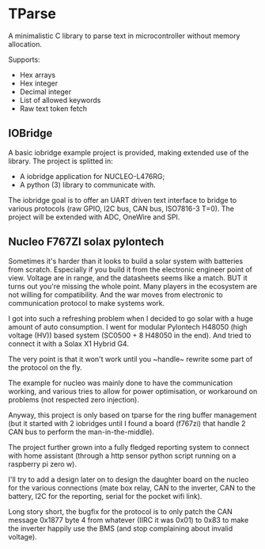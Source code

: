 # TParse

A minimalistic C library to parse text in microcontroller without memory allocation.

Supports:
- Hex arrays
- Hex integer
- Decimal integer
- List of allowed keywords
- Raw text token fetch

## IOBridge
A basic iobridge example project is provided, making extended use of the library.
The project is splitted in:
- A iobridge application for NUCLEO-L476RG;
- A python (3) library to communicate with.

The iobridge goal is to offer an UART driven text interface to bridge to various protocols (raw GPIO, I2C bus, CAN bus, ISO7816-3 T=0). The project will be extended with ADC, OneWire and SPI.

## Nucleo F767ZI solax pylontech
Sometimes it's harder than it looks to build a solar system with batteries from scratch. Especially if you build it from the electronic engineer point of view.
Voltage are in range, and the datasheets seems like a match. 
BUT it turns out you're missing the whole point. Many players in the ecosystem are not willing for compatibility. And the war moves from electronic to communication protocol to make systems work.

I got into such a refreshing problem when I decided to go solar with a huge amount of auto consumption. I went for modular Pylontech H48050 (high voltage (HV)) based system (SC0500 + 8 H48050 in the end). And tried to connect it with a Solax X1 Hybrid G4.

The very point is that it won't work until you ~handle~ rewrite some part of the protocol on the fly.

The example for nucleo was mainly done to have the communication working, and various tries to allow for power optimisation, or workaround on problems (not respected zero injection).

Anyway, this project is only based on tparse for the ring buffer management (but it started with 2 iobridges until I found a board (f767zi) that handle 2 CAN bus to perform the man-in-the-middle).

The project further grown into a fully fledged reporting system to connect with home assistant (through a http sensor python script running on a raspberry pi zero w).

I'll try to add a design later on to design the daughter board on the nucleo for the various connections (mate box relay, CAN to the inverter, CAN to the battery, I2C for the reporting, serial for the pocket wifi link).

Long story short, the bugfix for the protocol is to only patch the CAN message 0x1877 byte 4 from whatever (IIRC it was 0x01) to 0x83 to make the inverter happily use the BMS (and stop complaining about invalid voltage).

